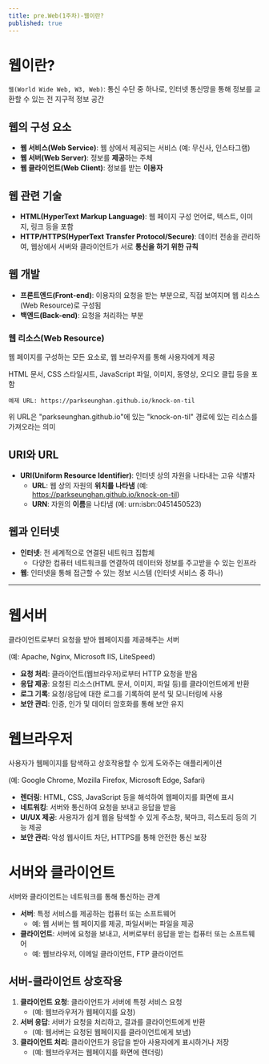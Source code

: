 ```yaml
---
title: pre.Web(1주차)-웹이란?
published: true
---
```


# 웹이란?

`웹(World Wide Web, W3, Web)`: 통신 수단 중 하나로, 인터넷 통신망을 통해 정보를 교환할 수 있는 전 지구적 정보 공간

## 웹의 구성 요소

- **웹 서비스(Web Service)**: 웹 상에서 제공되는 서비스 (예: 무신사, 인스타그램)
- **웹 서버(Web Server)**: 정보를 **제공**하는 주체
- **웹 클라이언트(Web Client)**: 정보를 받는 **이용자**

## 웹 관련 기술

- **HTML(HyperText Markup Language)**: 웹 페이지 구성 언어로, 텍스트, 이미지, 링크 등을 포함
- **HTTP/HTTPS(HyperText Transfer Protocol/Secure)**: 데이터 전송을 관리하여, 웹상에서 서버와 클라이언트가 서로 **통신을 하기 위한 규칙**

## 웹 개발

- **프론트엔드(Front-end)**: 이용자의 요청을 받는 부분으로, 직접 보여지며 웹 리소스(Web Resource)로 구성됨
- **백엔드(Back-end)**: 요청을 처리하는 부분

### 웹 리소스(Web Resource)

웹 페이지를 구성하는 모든 요소로, 웹 브라우저를 통해 사용자에게 제공

HTML 문서, CSS 스타일시트, JavaScript 파일, 이미지, 동영상, 오디오 클립 등을 포함

```
예제 URL: https://parkseunghan.github.io/knock-on-til
```

위 URL은 "parkseunghan.github.io"에 있는 "knock-on-til" 경로에 있는 리소스를 가져오라는 의미

## URI와 URL

- **URI(Uniform Resource Identifier)**: 인터넷 상의 자원을 나타내는 고유 식별자
    - **URL**: 웹 상의 자원의 **위치를 나타냄** (예: https://parkseunghan.github.io/knock-on-til)
    - **URN**: 자원의 **이름**을 나타냄 (예: urn:isbn:0451450523)

## 웹과 인터넷

- **인터넷**: 전 세계적으로 연결된 네트워크 집합체
    - 다양한 컴퓨터 네트워크를 연결하여 데이터와 정보를 주고받을 수 있는 인프라
- **웹**: 인터넷을 통해 접근할 수 있는 정보 시스템 (인터넷 서비스 중 하나)

---

# 웹서버

클라이언트로부터 요청을 받아 웹페이지를 제공해주는 서버

(예: Apache, Nginx, Microsoft IIS, LiteSpeed)

- **요청 처리**: 클라이언트(웹브라우저)로부터 HTTP 요청을 받음
- **응답 제공**: 요청된 리소스(HTML 문서, 이미지, 파일 등)를 클라이언트에게 반환
- **로그 기록**: 요청/응답에 대한 로그를 기록하여 분석 및 모니터링에 사용
- **보안 관리**: 인증, 인가 및 데이터 암호화를 통해 보안 유지

# 웹브라우저

사용자가 웹페이지를 탐색하고 상호작용할 수 있게 도와주는 애플리케이션

(예: Google Chrome, Mozilla Firefox, Microsoft Edge, Safari)

- **렌더링**: HTML, CSS, JavaScript 등을 해석하여 웹페이지를 화면에 표시
- **네트워킹**: 서버와 통신하여 요청을 보내고 응답을 받음
- **UI/UX 제공**: 사용자가 쉽게 웹을 탐색할 수 있게 주소창, 북마크, 히스토리 등의 기능 제공
- **보안 관리**: 악성 웹사이트 차단, HTTPS를 통해 안전한 통신 보장

# 서버와 클라이언트

서버와 클라이언트는 네트워크를 통해 통신하는 관계

- **서버**: 특정 서비스를 제공하는 컴퓨터 또는 소프트웨어
    - 예: 웹 서버는 웹 페이지를 제공, 파일서버는 파일을 제공
- **클라이언트**: 서버에 요청을 보내고, 서버로부터 응답을 받는 컴퓨터 또는 소프트웨어
    - 예: 웹브라우저, 이메일 클라이언트, FTP 클라이언트

## 서버-클라이언트 상호작용

1. **클라이언트 요청**: 클라이언트가 서버에 특정 서비스 요청
    - (예: 웹브라우저가 웹페이지를 요청)
2. **서버 응답**: 서버가 요청을 처리하고, 결과를 클라이언트에게 반환
    - (예: 웹서버는 요청된 웹페이지를 클라이언트에게 보냄)
3. **클라이언트 처리**: 클라이언트가 응답을 받아 사용자에게 표시하거나 저장
    - (예: 웹브라우저는 웹페이지를 화면에 렌더링)